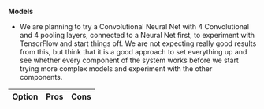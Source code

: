 **Models**

- We are planning to try a Convolutional Neural Net with 4 Convolutional and 4 pooling layers, connected to a Neural Net first, to experiment with TensorFlow and start things off. We are not expecting really good results from this, but think that it is a good approach to set everything up and see whether every component of the system works before we start trying more complex models and experiment with the other components.

| **Option** | **Pros** | **Cons** |
|-----------|-----------|----------|